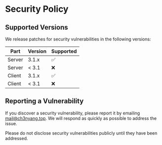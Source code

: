 # Security Policy

## Supported Versions

We release patches for security vulnerabilities in the following versions:

| Part   | Version | Supported          |
| ------ | ------- | ------------------ |
| Server | 3.1.x   | :white_check_mark: |
| Server | < 3.1   | :x:                |
| Client | 3.1.x   | :white_check_mark: |
| Client | < 3.1   | :x:                |

## Reporting a Vulnerability

If you discover a security vulnerability, please report it by emailing [mail@ch3nyang.top](mailto:mail@ch3nyang.top). We will respond as quickly as possible to address the issue.

Please do not disclose security vulnerabilities publicly until they have been addressed.
